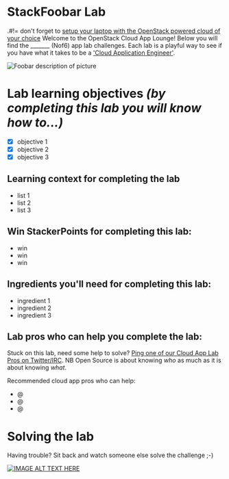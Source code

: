 # StackFoobar Lab

.#!= don't forget to [setup your laptop with the OpenStack powered cloud of your choice](/prereq)
Welcome to the OpenStack Cloud App Lounge!  Below you will find the _______ (Nof6) app lab challenges.  Each lab is a playful way to see if you have what it takes to be a ['Cloud Application Engineer'](/cloud-application-engineer.md). 

![Foobar description of picture](https://foobar.png)

# Lab learning objectives _(by completing this lab you will know how to...)_
 - [x] objective 1
 - [x] objective 2
 - [x] objective 3

## Learning context for completing the lab
 - list 1
 - list 2
 - list 3

## Win StackerPoints for completing this lab:
  - win
  - win
  - win

## Ingredients you'll need for completing this lab:
  - ingredient 1
  - ingredient 2
  - ingredient 3

## Lab pros who can help you complete the lab:
Stuck on this lab, need some help to solve?  [Ping one of our Cloud App Lab Pros on Twitter/IRC](https://docs.google.com/presentation/d/1RBtAOjxmUh97fXrJlowvqVNmq2-8FxvBIHx2Dts1Jh8/pub?start=true&loop=false&delayms=2000). NB Open Source is about knowing *who* as much as it is about knowing *what*.

Recommended cloud app pros who can help:
 - @
 - @
 - @
 
# Solving the lab
Having trouble?  Sit back and watch someone else solve the challenge ;-)

[![IMAGE ALT TEXT HERE](http://img.youtube.com/vi/YOUTUBE_VIDEO_ID_HERE/0.jpg)](http://www.youtube.com/watch?v=YOUTUBE_VIDEO_ID_HERE)

